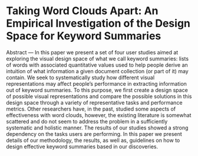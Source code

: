 # Taking Word Clouds Apart: An Empirical Investigation of the Design Space for Keyword Summaries

Abstract — In this paper we present a set of four user studies aimed at exploring the visual design space of what we call keyword summaries: lists of words with associated quantitative values used to help people derive an intuition of what information a given document collection (or part of it) may contain. We seek to systematically study how different visual representations may affect people’s performance in extracting information out of keyword summaries. To this purpose, we first create a design space of possible visual representations and compare the possible solutions in this design space through a variety of representative tasks and performance metrics. Other researchers have, in the past, studied some aspects of effectiveness with word clouds, however, the existing literature is somewhat scattered and do not seem to address the problem in a sufficiently systematic and holistic manner. The results of our studies showed a strong dependency on the tasks users are performing. In this paper we present details of our methodology, the results, as well as, guidelines on how to design effective keyword summaries based in our discoveries.
